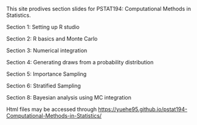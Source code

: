 This site prodives section slides for PSTAT194: Computational Methods in Statistics. 

Section 1: Setting up R studio 

Section 2: R basics and Monte Carlo

Section 3: Numerical integration

Section 4: Generating draws from a probability distribution

Section 5: Importance Sampling

Section 6: Stratified Sampling

Section 8: Bayesian analysis using MC integration

Html files may be accessed through https://yuehe95.github.io/pstat194-Computational-Methods-in-Statistics/


